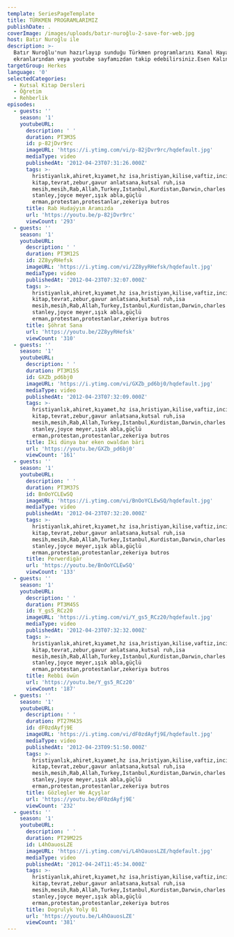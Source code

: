 ```yaml
---
template: SeriesPageTemplate
title: TÜRKMEN PROGRAMLARIMIZ
publishDate: .
coverImage: /images/uploads/batır-nuroğlu-2-save-for-web.jpg
host: Batır Nuroğlu ile
description: >-
  Batır Nuroğlu'nun hazırlayıp sunduğu Türkmen programlarını Kanal Hayat
  ekranlarından veya youtube sayfamızdan takip edebilirsiniz.Esen Kalın.
targetGroup: Herkes
language: '0'
selectedCategories:
  - Kutsal Kitap Dersleri
  - Öğretim
  - Rehberlik
episodes:
  - guests: ''
    season: '1'
    youtubeURL:
      description: ' '
      duration: PT3M3S
      id: p-82jDvr9rc
      imageURL: 'https://i.ytimg.com/vi/p-82jDvr9rc/hqdefault.jpg'
      mediaType: video
      publishedAt: '2012-04-23T07:31:26.000Z'
      tags: >-
        hristiyanlık,ahiret,kıyamet,hz isa,hristiyan,kilise,vaftiz,incil,kutsal
        kitap,tevrat,zebur,gavur anlatsana,kutsal ruh,isa
        mesih,mesih,Rab,Allah,Turkey,Istanbul,Kurdistan,Darwin,charles
        stanley,joyce meyer,ışık abla,güçlü
        erman,protestan,protestanlar,zekeriya butros
      title: Rab Hudaýyım Aramızda
      url: 'https://youtu.be/p-82jDvr9rc'
      viewCount: '293'
  - guests: ''
    season: '1'
    youtubeURL:
      description: ' '
      duration: PT3M12S
      id: 2Z8yyRHefsk
      imageURL: 'https://i.ytimg.com/vi/2Z8yyRHefsk/hqdefault.jpg'
      mediaType: video
      publishedAt: '2012-04-23T07:32:07.000Z'
      tags: >-
        hristiyanlık,ahiret,kıyamet,hz isa,hristiyan,kilise,vaftiz,incil,kutsal
        kitap,tevrat,zebur,gavur anlatsana,kutsal ruh,isa
        mesih,mesih,Rab,Allah,Turkey,Istanbul,Kurdistan,Darwin,charles
        stanley,joyce meyer,ışık abla,güçlü
        erman,protestan,protestanlar,zekeriya butros
      title: Şöhrat Sana
      url: 'https://youtu.be/2Z8yyRHefsk'
      viewCount: '310'
  - guests: ''
    season: '1'
    youtubeURL:
      description: ' '
      duration: PT3M15S
      id: GXZb_pd6bj0
      imageURL: 'https://i.ytimg.com/vi/GXZb_pd6bj0/hqdefault.jpg'
      mediaType: video
      publishedAt: '2012-04-23T07:32:09.000Z'
      tags: >-
        hristiyanlık,ahiret,kıyamet,hz isa,hristiyan,kilise,vaftiz,incil,kutsal
        kitap,tevrat,zebur,gavur anlatsana,kutsal ruh,isa
        mesih,mesih,Rab,Allah,Turkey,Istanbul,Kurdistan,Darwin,charles
        stanley,joyce meyer,ışık abla,güçlü
        erman,protestan,protestanlar,zekeriya butros
      title: İki dünya bar eken owaldan bäri
      url: 'https://youtu.be/GXZb_pd6bj0'
      viewCount: '161'
  - guests: ''
    season: '1'
    youtubeURL:
      description: ' '
      duration: PT3M37S
      id: BnOoYCLEwSQ
      imageURL: 'https://i.ytimg.com/vi/BnOoYCLEwSQ/hqdefault.jpg'
      mediaType: video
      publishedAt: '2012-04-23T07:32:20.000Z'
      tags: >-
        hristiyanlık,ahiret,kıyamet,hz isa,hristiyan,kilise,vaftiz,incil,kutsal
        kitap,tevrat,zebur,gavur anlatsana,kutsal ruh,isa
        mesih,mesih,Rab,Allah,Turkey,Istanbul,Kurdistan,Darwin,charles
        stanley,joyce meyer,ışık abla,güçlü
        erman,protestan,protestanlar,zekeriya butros
      title: Perwerdigär
      url: 'https://youtu.be/BnOoYCLEwSQ'
      viewCount: '133'
  - guests: ''
    season: '1'
    youtubeURL:
      description: ' '
      duration: PT3M45S
      id: Y_gs5_RCz20
      imageURL: 'https://i.ytimg.com/vi/Y_gs5_RCz20/hqdefault.jpg'
      mediaType: video
      publishedAt: '2012-04-23T07:32:32.000Z'
      tags: >-
        hristiyanlık,ahiret,kıyamet,hz isa,hristiyan,kilise,vaftiz,incil,kutsal
        kitap,tevrat,zebur,gavur anlatsana,kutsal ruh,isa
        mesih,mesih,Rab,Allah,Turkey,Istanbul,Kurdistan,Darwin,charles
        stanley,joyce meyer,ışık abla,güçlü
        erman,protestan,protestanlar,zekeriya butros
      title: Rebbi öwün
      url: 'https://youtu.be/Y_gs5_RCz20'
      viewCount: '187'
  - guests: ''
    season: '1'
    youtubeURL:
      description: ' '
      duration: PT27M43S
      id: dF0zdAyfj9E
      imageURL: 'https://i.ytimg.com/vi/dF0zdAyfj9E/hqdefault.jpg'
      mediaType: video
      publishedAt: '2012-04-23T09:51:50.000Z'
      tags: >-
        hristiyanlık,ahiret,kıyamet,hz isa,hristiyan,kilise,vaftiz,incil,kutsal
        kitap,tevrat,zebur,gavur anlatsana,kutsal ruh,isa
        mesih,mesih,Rab,Allah,Turkey,Istanbul,Kurdistan,Darwin,charles
        stanley,joyce meyer,ışık abla,güçlü
        erman,protestan,protestanlar,zekeriya butros
      title: Gözlegler We Açyşlar
      url: 'https://youtu.be/dF0zdAyfj9E'
      viewCount: '232'
  - guests: ''
    season: '1'
    youtubeURL:
      description: ' '
      duration: PT29M22S
      id: L4hOauosLZE
      imageURL: 'https://i.ytimg.com/vi/L4hOauosLZE/hqdefault.jpg'
      mediaType: video
      publishedAt: '2012-04-24T11:45:34.000Z'
      tags: >-
        hristiyanlık,ahiret,kıyamet,hz isa,hristiyan,kilise,vaftiz,incil,kutsal
        kitap,tevrat,zebur,gavur anlatsana,kutsal ruh,isa
        mesih,mesih,Rab,Allah,Turkey,Istanbul,Kurdistan,Darwin,charles
        stanley,joyce meyer,ışık abla,güçlü
        erman,protestan,protestanlar,zekeriya butros
      title: Dogrulyk Yoly 01
      url: 'https://youtu.be/L4hOauosLZE'
      viewCount: '381'
---
```


